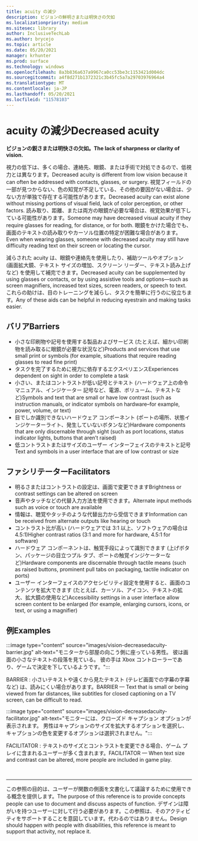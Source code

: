 ```yaml
---
title: acuity の減少
description: ビジョンの鮮明さまたは明快さの欠如
ms.localizationpriority: medium
ms.sitesec: library
author: InclusiveTechLab
ms.author: brycejo
ms.topic: article
ms.date: 05/20/2021
manager: krhunter
ms.prod: surface
ms.technology: windows
ms.openlocfilehash: 8a3b836a637a9967ca0cc53be3c1153421d004dc
ms.sourcegitcommit: a4f8d271b1372321c3b45fc5a7a29703976964a4
ms.translationtype: MT
ms.contentlocale: ja-JP
ms.lasthandoff: 05/20/2021
ms.locfileid: "11578103"
---
```

# <a name="decreased-acuity"></a><span data-ttu-id="0fecd-103">acuity の減少</span><span class="sxs-lookup"><span data-stu-id="0fecd-103">Decreased acuity</span></span>

**<span data-ttu-id="0fecd-104">ビジョンの鋭さまたは明快さの欠如。</span><span class="sxs-lookup"><span data-stu-id="0fecd-104">The lack of sharpness or clarity of vision.</span></span>**

<span data-ttu-id="0fecd-105">視力の低下は、多くの場合、連絡先、眼鏡、または手術で対処できるので、低視力とは異なります。</span><span class="sxs-lookup"><span data-stu-id="0fecd-105">Decreased acuity is different from low vision because it can often be addressed with contacts, glasses, or surgery.</span></span> <span data-ttu-id="0fecd-106">視覚フィールドの一部が見つからない、色の知覚が不足している、その他の要因がない場合は、少ない方が単独で存在する可能性があります。</span><span class="sxs-lookup"><span data-stu-id="0fecd-106">Decreased acuity can exist alone without missing portions of visual field, lack of color perception, or other factors.</span></span> <span data-ttu-id="0fecd-107">読み取り、距離、または両方の眼鏡が必要な場合は、視覚効果が低下している可能性があります。</span><span class="sxs-lookup"><span data-stu-id="0fecd-107">Someone may have decreased visual acuity if they require glasses for reading, for distance, or for both.</span></span> <span data-ttu-id="0fecd-108">眼鏡をかけた場合でも、画面のテキストの読み取りやカーソル位置の特定が困難な場合があります。</span><span class="sxs-lookup"><span data-stu-id="0fecd-108">Even when wearing glasses, someone with decreased acuity may still have difficulty reading text on their screen or locating the cursor.</span></span>

<span data-ttu-id="0fecd-109">減らされた acuity は、眼鏡や連絡先を使用したり、補助ツールやオプション (画面拡大鏡、テキスト サイズの増加、スクリーン リーダー、テキスト読み上げなど) を使用して補完できます。</span><span class="sxs-lookup"><span data-stu-id="0fecd-109">Decreased acuity can be supplemented by using glasses or contacts, or by using assistive tools and options—such as screen magnifiers, increased text sizes, screen readers, or speech to text.</span></span> <span data-ttu-id="0fecd-110">これらの助けは、目のトレーニングを減らし、タスクを簡単に行うのに役立ちます。</span><span class="sxs-lookup"><span data-stu-id="0fecd-110">Any of these aids can be helpful in reducing eyestrain and making tasks easier.</span></span>

## <a name="barriers"></a><span data-ttu-id="0fecd-111">バリア</span><span class="sxs-lookup"><span data-stu-id="0fecd-111">Barriers</span></span>

* <span data-ttu-id="0fecd-112">小さな印刷物や記号を使用する製品およびサービス (たとえば、細かい印刷物を読み取るに眼鏡が必要な状況など)</span><span class="sxs-lookup"><span data-stu-id="0fecd-112">Products and services that use small print or symbols (for example, situations that require reading glasses to read fine print)</span></span>
* <span data-ttu-id="0fecd-113">タスクを完了するために視力に依存するエクスペリエンス</span><span class="sxs-lookup"><span data-stu-id="0fecd-113">Experiences dependent on sight in order to complete a task</span></span>
* <span data-ttu-id="0fecd-114">小さい、またはコントラストが低い記号とテキスト (ハードウェア上の命令マニュアル、インジケーター 記号など、電源、ボリューム、テキストなど)</span><span class="sxs-lookup"><span data-stu-id="0fecd-114">Symbols and text that are small or have low contrast (such as instruction manuals, or indicator symbols on hardware–for example, power, volume, or text)</span></span>
* <span data-ttu-id="0fecd-115">目でしか識別できないハードウェア コンポーネント (ポートの場所、状態インジケーターライト、発生していないボタンなど)</span><span class="sxs-lookup"><span data-stu-id="0fecd-115">Hardware components that are only discernable through sight (such as port locations, status indicator lights, buttons that aren’t raised)</span></span>
* <span data-ttu-id="0fecd-116">低コントラストまたはサイズのユーザー インターフェイスのテキストと記号</span><span class="sxs-lookup"><span data-stu-id="0fecd-116">Text and symbols in a user interface that are of low contrast or size</span></span>


## <a name="facilitators"></a><span data-ttu-id="0fecd-117">ファシリテーター</span><span class="sxs-lookup"><span data-stu-id="0fecd-117">Facilitators</span></span>

* <span data-ttu-id="0fecd-118">明るさまたはコントラストの設定は、画面で変更できます</span><span class="sxs-lookup"><span data-stu-id="0fecd-118">Brightness or contrast settings can be altered on screen</span></span>
* <span data-ttu-id="0fecd-119">音声やタッチなどの代替入力方法を使用できます。</span><span class="sxs-lookup"><span data-stu-id="0fecd-119">Alternate input methods such as voice or touch are available</span></span>
* <span data-ttu-id="0fecd-120">情報は、聴覚やタッチのような代替出力から受信できます</span><span class="sxs-lookup"><span data-stu-id="0fecd-120">Information can be received from alternate outputs like hearing or touch</span></span>
* <span data-ttu-id="0fecd-121">コントラスト比が高い (ハードウェアでは 3:1 以上、ソフトウェアの場合は 4.5:1)</span><span class="sxs-lookup"><span data-stu-id="0fecd-121">Higher contrast ratios (3:1 and more for hardware, 4.5:1 for software)</span></span>
* <span data-ttu-id="0fecd-122">ハードウェア コンポーネントは、触覚手段によって識別できます (上げボタン、パッケージの目立つプル タブ、ポートの触覚インジケーターなど)</span><span class="sxs-lookup"><span data-stu-id="0fecd-122">Hardware components are discernable through tactile means (such as raised buttons, prominent pull tabs on packaging, tactile indicator on ports)</span></span>
* <span data-ttu-id="0fecd-123">ユーザー インターフェイスのアクセシビリティ設定を使用すると、画面のコンテンツを拡大できます (たとえば、カーソル、アイコン、テキストの拡大、拡大鏡の使用など)</span><span class="sxs-lookup"><span data-stu-id="0fecd-123">Accessibility settings in a user interface allow screen content to be enlarged (for example, enlarging cursors, icons, or text, or using a magnifier)</span></span>


## <a name="examples"></a><span data-ttu-id="0fecd-124">例</span><span class="sxs-lookup"><span data-stu-id="0fecd-124">Examples</span></span>

:::image type="content" source="images/vision-decreasedacuity-barrier.jpg" alt-text="モニターから部屋の向こう側に座っている男性。 彼は画面の小さなテキストの段落を見ている。 彼の手は Xbox コントローラーであり、ゲームで決定を下しているようです。":::

<span data-ttu-id="0fecd-128">BARRIER : 小さいテキストや遠くから見たテキスト (テレビ画面での字幕の字幕など) は、読みにくい場合があります。</span><span class="sxs-lookup"><span data-stu-id="0fecd-128">BARRIER — Text that is small or being viewed from far distances, like subtitles for closed captioning on a TV screen, can be difficult to read.</span></span> 

:::image type="content" source="images/vision-decreasedacuity-facilitator.jpg" alt-text="モニターには、クローズド キャプション オプションが表示されます。 男性はキャプションのサイズを拡大するオプションを選択し、キャプションの色を変更するオプションは選択されません。":::

<span data-ttu-id="0fecd-131">FACILITATOR : テキストのサイズとコントラストを変更できる場合、ゲーム プレイに含まれるユーザーが多く含まれます。</span><span class="sxs-lookup"><span data-stu-id="0fecd-131">FACILITATOR — When text size and contrast can be altered, more people are included in game play.</span></span>


&nbsp;

[comment]: # (フッター ステートメント)
___
<span data-ttu-id="0fecd-133">この参照の目的は、ユーザーが関数の側面を文書化して議論するために使用できる概念を提供します。</span><span class="sxs-lookup"><span data-stu-id="0fecd-133">The purpose of this reference is to provide concepts people can use to document and discuss aspects of function.</span></span> <span data-ttu-id="0fecd-134">デザインは障がいを持つユーザーに対して行う必要があります。この参照は、そのアクティビティをサポートすることを意図しています。代わるのではありません。</span><span class="sxs-lookup"><span data-stu-id="0fecd-134">Design should happen with people with disabilities, this reference is meant to support that activity, not replace it.</span></span> 